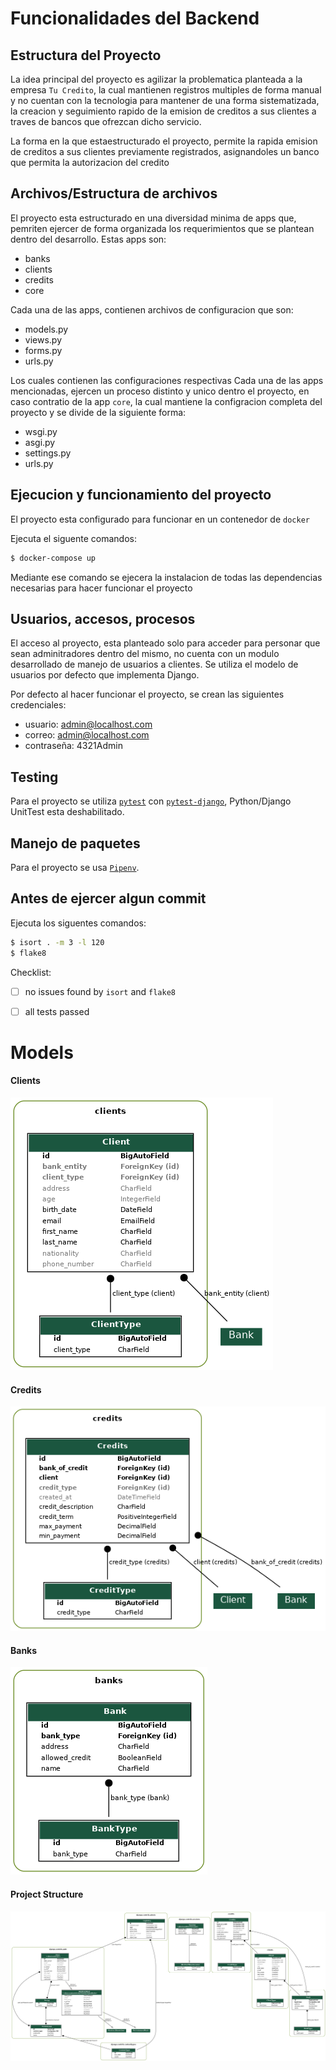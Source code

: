 # Funcionalidades del Backend

## Estructura del Proyecto
La idea principal del proyecto es agilizar la problematica planteada a la empresa `Tu Credito`,
la cual mantienen registros multiples de forma manual y no cuentan con la tecnologia para mantener 
de una forma sistematizada, la creacion y seguimiento rapido de la emision de creditos a sus clientes
a traves de bancos que ofrezcan dicho servicio.

La forma en la que estaestructurado el proyecto, permite la rapida emision de creditos a sus clientes
previamente registrados, asignandoles un banco que permita la autorizacion del credito

## Archivos/Estructura de archivos

El proyecto esta estructurado en una diversidad minima de apps que, pemriten ejercer de forma organizada
los requerimientos que se plantean dentro del desarrollo. Estas apps son:

- banks
- clients
- credits
- core

Cada una de las apps, contienen archivos de configuracion que son:

- models.py
- views.py
- forms.py
- urls.py

Los cuales contienen las configuraciones respectivas
Cada una de las apps mencionadas, ejercen un proceso distinto y unico dentro el proyecto, en caso contratio de la
app `core`, la cual mantiene la configracion completa del proyecto y se divide de la siguiente forma:

- wsgi.py
- asgi.py
- settings.py
- urls.py


## Ejecucion y funcionamiento del proyecto

El proyecto esta configurado para funcionar en un contenedor de `docker`

Ejecuta el siguente comandos:

```bash
$ docker-compose up
```

Mediante ese comando se ejecera la instalacion de todas las dependencias necesarias para hacer funcionar el proyecto



## Usuarios, accesos, procesos

El acceso al proyecto, esta planteado solo para acceder para personar que sean adminitradores dentro del mismo, no cuenta
con un modulo desarrollado de manejo de usuarios a clientes. Se utiliza el modelo de usuarios por defecto que implementa Django.

Por defecto al hacer funcionar el proyecto, se crean las siguientes credenciales:

- usuario: admin@localhost.com
- correo: admin@localhost.com
- contraseña: 4321Admin

## Testing

Para el proyecto se utiliza [`pytest`](https://docs.pytest.org/en/latest/) con
 [`pytest-django`](https://pytest-django.readthedocs.io/en/latest/), Python/Django UnitTest esta deshabilitado.


## Manejo de paquetes

Para el proyecto se usa [`Pipenv`](https://docs.pipenv.org/en/latest/).

## Antes de ejercer algun commit

Ejecuta los siguentes comandos:

```bash
$ isort . -m 3 -l 120
$ flake8
```

Checklist:

- [ ] no issues found by `isort` and `flake8`
- [ ] all tests passed


# Models

#### Clients
![Client app](/challenge_django/models_structure/clients.png?raw=true "Client app")

#### Credits
![Credits app](/challenge_django/models_structure/credits.png?raw=true "Credits app")

#### Banks
![Banks app](/challenge_django/models_structure/banks.png?raw=true "Bank app")

#### Project Structure
![Projetc Structure](/challenge_django/models_structure/project.png?raw=true "Project Structure")
